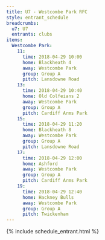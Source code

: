 ```yaml
---
title: U7 - Westcombe Park RFC
style: entrant_schedule
breadcrumbs:
  u7: U7
  entrants: clubs
items:
  Westcombe Park:
    11:
      time: 2018-04-29 10:00
      home: Blackheath 4
      away: Westcombe Park
      group: Group A
      pitch: Lansdowne Road
    13:
      time: 2018-04-29 10:40
      home: Old Colfeians 2
      away: Westcombe Park
      group: Group A
      pitch: Cardiff Arms Park
    15:
      time: 2018-04-29 11:20
      home: Blackheath 8
      away: Westcombe Park
      group: Group A
      pitch: Lansdowne Road
    17:
      time: 2018-04-29 12:00
      home: Ashford
      away: Westcombe Park
      group: Group A
      pitch: Cardiff Arms Park
    19:
      time: 2018-04-29 12:40
      home: Hackney Bulls
      away: Westcombe Park
      group: Group A
      pitch: Twickenham
---
```


{% include schedule_entrant.html %}
